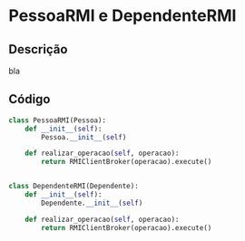 # PessoaRMI e DependenteRMI

## Descrição

bla

## Código

```py
class PessoaRMI(Pessoa):
    def __init__(self):
        Pessoa.__init__(self)

    def realizar_operacao(self, operacao):
        return RMIClientBroker(operacao).execute()


class DependenteRMI(Dependente):
    def __init__(self):
        Dependente.__init__(self)

    def realizar_operacao(self, operacao):
        return RMIClientBroker(operacao).execute()
```



